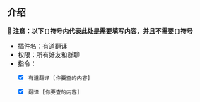## 介绍

**🔔 注意：以下`[]`符号内代表此处是需要填写内容，并且不需要`[]`符号**

* 插件名：有道翻译
* 权限：所有好友和群聊
* 指令：
    * [x] `有道翻译 [你要查的内容]`
    * [x] `翻译 [你要查的内容]`

